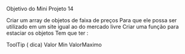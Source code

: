 Objetivo do Mini Projeto 14

Criar um array de objetos de faixa de preços 
Para que ele possa ser utilizado em um site igual ao do mercado livre 
Criar uma função para estaciar os objetos 
Tem que ter : 

ToolTip ( dica)
Valor Min
ValorMaximo
